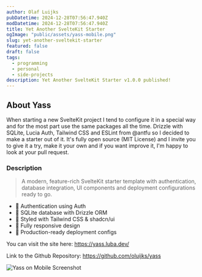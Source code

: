 ```yaml
---
author: Olaf Luijks
pubDatetime: 2024-12-28T07:56:47.940Z
modDatetime: 2024-12-28T07:56:47.940Z
title: Yet Another SvelteKit Starter
ogImage: "public/assets/yass-mobile.png"
slug: yet-another-sveltekit-starter
featured: false
draft: false
tags:
  - programming
  - personal
  - side-projects
description: Yet Another SvelteKit Starter v1.0.0 published!
---
```


## About Yass

When starting a new SvelteKit project I tend to configure it in a special way and for the most part use the same packages all the time. Drizzle with SQLite, Lucia Auth, Tailwind CSS and ESLint from @antfu so I decided to make a starter out of it. It's fully open source (MIT License) and I invite you to give it a try, make it your own and if you want improve it, I'm happy to look at your pull request.

### Description

> A modern, feature-rich SvelteKit starter template with authentication, database integration, UI components and deployment configurations ready to go.

- 🔐 Authentication using Auth
- 💾 SQLite database with Drizzle ORM
- 🎨 Styled with Tailwind CSS & shadcn/ui
- 📱 Fully responsive design
- 🚀 Production-ready deployment configs

You can visit the site here: https://yass.luba.dev/

Link to the Github Repository: https://github.com/oluijks/yass

![Yass on Mobile Screenshot](@assets/images/yass-mobile.png)

